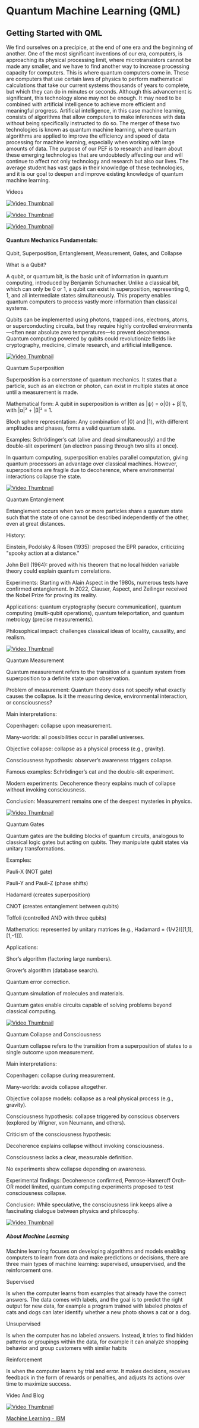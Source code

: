 #  Quantum Machine Learning (QML)

## Getting Started with QML

We find ourselves on a precipice, at the end of one era and the beginning of another. One of the most significant inventions of our era, computers, is approaching its physical processing limit, where microtransistors cannot be made any smaller, and we have to find another way to increase processing capacity for computers.
This is where quantum computers come in. These are computers that use certain laws of physics to perform mathematical calculations that take our current systems thousands of years to complete, but which they can do in minutes or seconds.
Although this advancement is significant, this technology alone may not be enough. It may need to be combined with artificial intelligence to achieve more efficient and meaningful progress. Artificial intelligence, in this case machine learning, consists of algorithms that allow computers to make inferences with data without being specifically instructed to do so.
The merger of these two technologies is known as quantum machine learning, where quantum algorithms are applied to improve the efficiency and speed of data processing for machine learning, especially when working with large amounts of data.
The purpose of our PEF is to research and learn about these emerging technologies that are undoubtedly affecting our and will continue to affect not only technology and research but also our lives. The average student has vast gaps in their knowledge of these technologies, and it is our goal to deepen and improve existing knowledge of quantum machine learning.

Videos 

[![Video Thumbnail](https://img.youtube.com/vi/9gGnTQTYNaE/maxresdefault.jpg)](https://www.youtube.com/watch?v=9gGnTQTYNaE)

[![Video Thumbnail](https://img.youtube.com/vi/NqHKr9CGWJ0/maxresdefault.jpg)](https://www.youtube.com/watch?v=NqHKr9CGWJ0)

[![Video Thumbnail](https://img.youtube.com/vi/lt4OsgmUTGI/maxresdefault.jpg)](https://www.youtube.com/watch?v=lt4OsgmUTGI)

#### Quantum Mechanics Fundamentals: 

Qubit, Superposition, Entanglement, Measurement, Gates, and Collapse

What is a Qubit?

A qubit, or quantum bit, is the basic unit of information in quantum computing, introduced by Benjamin Schumacher. Unlike a classical bit, which can only be 0 or 1, a qubit can exist in superposition, representing 0, 1, and all intermediate states simultaneously. This property enables quantum computers to process vastly more information than classical systems.

Qubits can be implemented using photons, trapped ions, electrons, atoms, or superconducting circuits, but they require highly controlled environments—often near absolute zero temperatures—to prevent decoherence. Quantum computing powered by qubits could revolutionize fields like cryptography, medicine, climate research, and artificial intelligence.

[![Video Thumbnail](https://img.youtube.com/vi/2pB87H3_F_c/maxresdefault.jpg)](https://https://www.youtube.com/watch?v=2pB87H3_F_c)

Quantum Superposition


Superposition is a cornerstone of quantum mechanics. It states that a particle, such as an electron or photon, can exist in multiple states at once until a measurement is made.

Mathematical form: A qubit in superposition is written as |ψ⟩ = α|0⟩ + β|1⟩, with |α|² + |β|² = 1.

Bloch sphere representation: Any combination of |0⟩ and |1⟩, with different amplitudes and phases, forms a valid quantum state.

Examples: Schrödinger’s cat (alive and dead simultaneously) and the double-slit experiment (an electron passing through two slits at once).

In quantum computing, superposition enables parallel computation, giving quantum processors an advantage over classical machines. However, superpositions are fragile due to decoherence, where environmental interactions collapse the state.

[![Video Thumbnail](https://img.youtube.com/vi/kmCZMLfo_ak/maxresdefault.jpg)](https://www.youtube.com/watch?v=kmCZMLfo_ak)

Quantum Entanglement


Entanglement occurs when two or more particles share a quantum state such that the state of one cannot be described independently of the other, even at great distances.

History:

Einstein, Podolsky & Rosen (1935): proposed the EPR paradox, criticizing "spooky action at a distance."

John Bell (1964): proved with his theorem that no local hidden variable theory could explain quantum correlations.

Experiments: Starting with Alain Aspect in the 1980s, numerous tests have confirmed entanglement. In 2022, Clauser, Aspect, and Zeilinger received the Nobel Prize for proving its reality.

Applications: quantum cryptography (secure communication), quantum computing (multi-qubit operations), quantum teleportation, and quantum metrology (precise measurements).

Philosophical impact: challenges classical ideas of locality, causality, and realism.

[![Video Thumbnail](https://img.youtube.com/vi/9vDyS2_Hufk/maxresdefault.jpg)](https://www.youtube.com/watch?v=9vDyS2_Hufk)


Quantum Measurement


Quantum measurement refers to the transition of a quantum system from superposition to a definite state upon observation.

Problem of measurement: Quantum theory does not specify what exactly causes the collapse. Is it the measuring device, environmental interaction, or consciousness?

Main interpretations:

Copenhagen: collapse upon measurement.

Many-worlds: all possibilities occur in parallel universes.

Objective collapse: collapse as a physical process (e.g., gravity).

Consciousness hypothesis: observer’s awareness triggers collapse.

Famous examples: Schrödinger’s cat and the double-slit experiment.

Modern experiments: Decoherence theory explains much of collapse without invoking consciousness.

Conclusion: Measurement remains one of the deepest mysteries in physics.


[![Video Thumbnail](https://img.youtube.com/vi/mqofuYCz9gs/maxresdefault.jpg)](https://www.youtube.com/watch?v=mqofuYCz9gs)


Quantum Gates


Quantum gates are the building blocks of quantum circuits, analogous to classical logic gates but acting on qubits. They manipulate qubit states via unitary transformations.

Examples:

Pauli-X (NOT gate)

Pauli-Y and Pauli-Z (phase shifts)

Hadamard (creates superposition)

CNOT (creates entanglement between qubits)

Toffoli (controlled AND with three qubits)

Mathematics: represented by unitary matrices (e.g., Hadamard = (1/√2)[[1,1],[1,-1]]).

Applications:

Shor’s algorithm (factoring large numbers).

Grover’s algorithm (database search).

Quantum error correction.

Quantum simulation of molecules and materials.

Quantum gates enable circuits capable of solving problems beyond classical computing.

[![Video Thumbnail](https://img.youtube.com/vi/g_IaVepNDT4/maxresdefault.jpg)](https://www.youtube.com/watch?v=g_IaVepNDT4)

Quantum Collapse and Consciousness


Quantum collapse refers to the transition from a superposition of states to a single outcome upon measurement.

Main interpretations:

Copenhagen: collapse during measurement.

Many-worlds: avoids collapse altogether.

Objective collapse models: collapse as a real physical process (e.g., gravity).

Consciousness hypothesis: collapse triggered by conscious observers (explored by Wigner, von Neumann, and others).

Criticism of the consciousness hypothesis:

Decoherence explains collapse without invoking consciousness.

Consciousness lacks a clear, measurable definition.

No experiments show collapse depending on awareness.

Experimental findings: Decoherence confirmed, Penrose-Hameroff Orch-OR model limited, quantum computing experiments proposed to test consciousness collapse.

Conclusion: While speculative, the consciousness link keeps alive a fascinating dialogue between physics and philosophy.

[![Video Thumbnail](https://img.youtube.com/vi/LOVHlg9tuyc/maxresdefault.jpg)](https://www.youtube.com/watch?v=LOVHlg9tuyc)

##### About Machine Learning

Machine learning focuses on developing algorithms and models enabling computers to learn from data and make predictions or decisions, there are three main types of machine learning: supervised, unsupervised, and the reinforcement one.

Supervised

Is when the computer learns from examples that already have the correct answers. 
The data comes with labels, and the goal is to predict the right output for new data, for example a program trained with labeled photos of cats and dogs can later identify whether a new photo shows a cat or a dog.

Unsupervised

Is when the computer has no labeled answers. 
Instead, it tries to find hidden patterns or groupings within the data, for example it can analyze shopping behavior and group customers with similar habits

Reinforcement

Is when the computer learns by trial and error. 
It makes decisions, receives feedback in the form of rewards or penalties, and adjusts its actions over time to maximize success.

Video And Blog 

[![Video Thumbnail](https://img.youtube.com/vi/x3KOCphRltk/maxresdefault.jpg)](https://www.youtube.com/watch?v=x3KOCphRltk)

[Machine Learning - IBM](https://www.ibm.com/think/topics/machine-learning-types)



